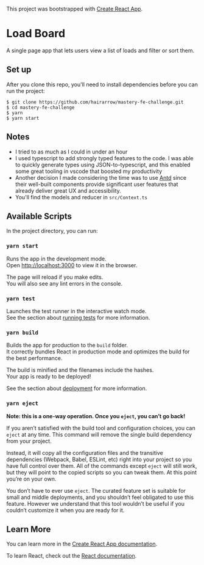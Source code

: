 This project was bootstrapped with [Create React App](https://github.com/facebook/create-react-app).

# Load Board

A single page app that lets users view a list of loads and filter or sort them.

## Set up

After you clone this repo, you'll need to install dependencies before you can run the project:

```
$ git clone https://github.com/hairarrow/mastery-fe-challenge.git
$ cd mastery-fe-challenge
$ yarn
$ yarn start
```

## Notes

-   I tried to as much as I could in under an hour
-   I used typescript to add strongly typed features to the code. I was able to quickly generate types using JSON-to-typescript, and this enabled some great tooling in vscode that boosted my productivity
-   Another decision I made considering the time was to use [Antd](https://ant.design) since their well-built components provide significant user features that already deliver great UX and accessibility.
-   You'll find the models and reducer in `src/Context.ts`

## Available Scripts

In the project directory, you can run:

### `yarn start`

Runs the app in the development mode.<br />
Open [http://localhost:3000](http://localhost:3000) to view it in the browser.

The page will reload if you make edits.<br />
You will also see any lint errors in the console.

### `yarn test`

Launches the test runner in the interactive watch mode.<br />
See the section about [running tests](https://facebook.github.io/create-react-app/docs/running-tests) for more information.

### `yarn build`

Builds the app for production to the `build` folder.<br />
It correctly bundles React in production mode and optimizes the build for the best performance.

The build is minified and the filenames include the hashes.<br />
Your app is ready to be deployed!

See the section about [deployment](https://facebook.github.io/create-react-app/docs/deployment) for more information.

### `yarn eject`

**Note: this is a one-way operation. Once you `eject`, you can’t go back!**

If you aren’t satisfied with the build tool and configuration choices, you can `eject` at any time. This command will remove the single build dependency from your project.

Instead, it will copy all the configuration files and the transitive dependencies (Webpack, Babel, ESLint, etc) right into your project so you have full control over them. All of the commands except `eject` will still work, but they will point to the copied scripts so you can tweak them. At this point you’re on your own.

You don’t have to ever use `eject`. The curated feature set is suitable for small and middle deployments, and you shouldn’t feel obligated to use this feature. However we understand that this tool wouldn’t be useful if you couldn’t customize it when you are ready for it.

## Learn More

You can learn more in the [Create React App documentation](https://facebook.github.io/create-react-app/docs/getting-started).

To learn React, check out the [React documentation](https://reactjs.org/).
